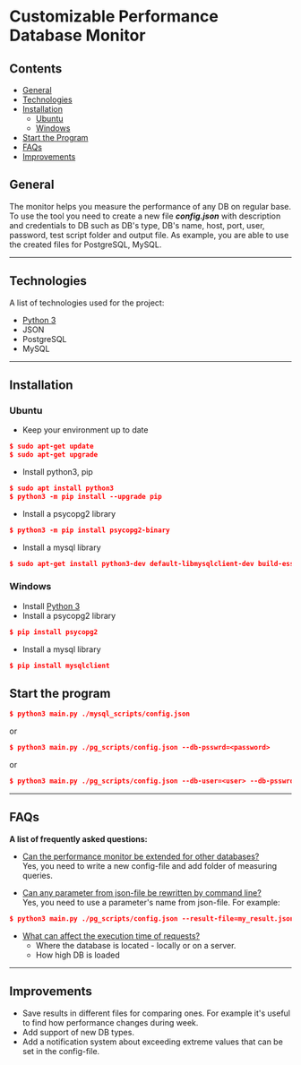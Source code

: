 # Customizable Performance Database Monitor

## Contents
* [General](#general-info)
* [Technologies](#technologies)
* [Installation](#installation)
  * [Ubuntu](#installation-ubuntu)
  * [Windows](#installation-windows)
* [Start the Program](#start-program)
* [FAQs](#faqs)
* [Improvements](#improvements)

## General <a name="general-info"></a>

The monitor helps you measure the performance of any DB on regular base.
To use the tool you need to create a new file **_config.json_** with description
and credentials to DB such as DB's type, DB's name, host, port, user, password,
test script folder and output file. As example, you are able to use the created
files for PostgreSQL, MySQL.

***
## Technologies <a name="technologies"></a>

A list of technologies used for the project:
* [Python 3](https://www.python.org/)
* JSON
* PostgreSQL
* MySQL

***
## Installation <a name="installation"></a>
### Ubuntu <a name="installation-ubuntu"></a>

- Keep your environment up to date

```json
$ sudo apt-get update
$ sudo apt-get upgrade
```
- Install python3, pip

```json
$ sudo apt install python3
$ python3 -m pip install --upgrade pip
```

- Install a psycopg2 library

```json
$ python3 -m pip install psycopg2-binary
```
- Install a mysql library

```json
$ sudo apt-get install python3-dev default-libmysqlclient-dev build-essential

```

### Windows <a name="installation-windows"></a>
- Install [Python 3](https://www.python.org/download/releases/3.0/)
- Install a psycopg2 library

```json
$ pip install psycopg2
```
- Install a mysql library

```json
$ pip install mysqlclient
```

## Start the program <a name="start-program"></a>

```json
$ python3 main.py ./mysql_scripts/config.json
```
or
```json
$ python3 main.py ./pg_scripts/config.json --db-psswrd=<password>
```
or
```json
$ python3 main.py ./pg_scripts/config.json --db-user=<user> --db-psswrd=<password>
```

***
## FAQs <a name="faqs"></a>
**A list of frequently asked questions:**

- <u>Can the performance monitor be extended for other databases?</u><br/>
Yes, you need to write a new config-file and add folder of measuring queries.

- <u>Can any parameter from json-file be rewritten by command line?</u><br/>
Yes, you need to use a parameter's name from json-file. For example:
```json
$ python3 main.py ./pg_scripts/config.json --result-file=my_result.json
```

- <u>What can affect the execution time of requests?</u><br/>
  - Where the database is located - locally or on a server.
  - How high DB is loaded

***
## Improvements <a name="improvements"></a>

- Save results in different files for comparing ones. For example it's useful
to find how performance changes during week.
- Add support of new DB types.
- Add a notification system about exceeding extreme values that can be set
in the config-file.
